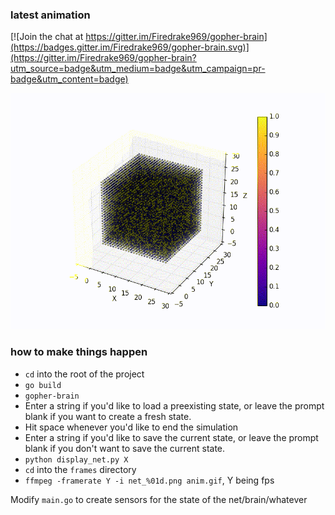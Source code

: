 ### latest animation

[![Join the chat at https://gitter.im/Firedrake969/gopher-brain](https://badges.gitter.im/Firedrake969/gopher-brain.svg)](https://gitter.im/Firedrake969/gopher-brain?utm_source=badge&utm_medium=badge&utm_campaign=pr-badge&utm_content=badge)

![Latest image](/latest.gif)

### how to make things happen

- `cd` into the root of the project
- `go build`
- `gopher-brain`
- Enter a string if you'd like to load a preexisting state, or leave the prompt blank if you want to create a fresh state.
- Hit space whenever you'd like to end the simulation
- Enter a string if you'd like to save the current state, or leave the prompt blank if you don't want to save the current state.
- `python display_net.py X`
- `cd` into the `frames` directory
- `ffmpeg -framerate Y -i net_%01d.png anim.gif`, Y being fps

Modify `main.go` to create sensors for the state of the net/brain/whatever